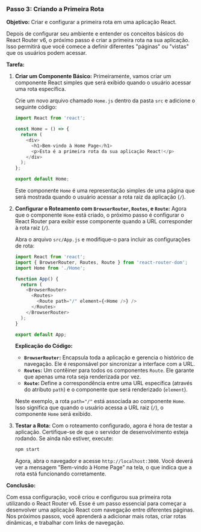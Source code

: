 ### **Passo 3: Criando a Primeira Rota**

**Objetivo:** Criar e configurar a primeira rota em uma aplicação React.

Depois de configurar seu ambiente e entender os conceitos básicos do React Router v6, o próximo passo é criar a primeira
rota na sua aplicação. Isso permitirá que você comece a definir diferentes "páginas" ou "vistas" que os usuários podem
acessar.

**Tarefa:**

1. **Criar um Componente Básico:**
   Primeiramente, vamos criar um componente React simples que será exibido quando o usuário acessar uma rota específica.

   Crie um novo arquivo chamado `Home.js` dentro da pasta `src` e adicione o seguinte código:

   ```javascript
   import React from 'react';

   const Home = () => {
     return (
       <div>
         <h1>Bem-vindo à Home Page</h1>
         <p>Esta é a primeira rota da sua aplicação React!</p>
       </div>
     );
   };

   export default Home;
   ```

   Este componente `Home` é uma representação simples de uma página que será mostrada quando o usuário acessar a rota
   raiz da aplicação (`/`).

2. **Configurar o Roteamento com `BrowserRouter`, `Routes`, e `Route`:**
   Agora que o componente `Home` está criado, o próximo passo é configurar o React Router para exibir esse componente
   quando a URL corresponder à rota raiz (`/`).

   Abra o arquivo `src/App.js` e modifique-o para incluir as configurações de rota:

   ```javascript
   import React from 'react';
   import { BrowserRouter, Routes, Route } from 'react-router-dom';
   import Home from './Home';

   function App() {
     return (
       <BrowserRouter>
         <Routes>
           <Route path="/" element={<Home />} />
         </Routes>
       </BrowserRouter>
     );
   }

   export default App;
   ```

   **Explicação do Código:**
    - **`BrowserRouter`:** Encapsula toda a aplicação e gerencia o histórico de navegação. Ele é responsável por
      sincronizar a interface com a URL.
    - **`Routes`:** Um contêiner para todos os componentes `Route`. Ele garante que apenas uma rota seja renderizada por
      vez.
    - **`Route`:** Define a correspondência entre uma URL específica (através do atributo `path`) e o componente que
      será renderizado (`element`).

   Neste exemplo, a rota `path="/"` está associada ao componente `Home`. Isso significa que quando o usuário acessa a
   URL raiz (`/`), o componente `Home` será exibido.

3. **Testar a Rota:**
   Com o roteamento configurado, agora é hora de testar a aplicação. Certifique-se de que o servidor de desenvolvimento
   esteja rodando. Se ainda não estiver, execute:

   ```bash
   npm start
   ```

   Agora, abra o navegador e acesse `http://localhost:3000`. Você deverá ver a mensagem "Bem-vindo à Home Page" na tela,
   o que indica que a rota está funcionando corretamente.

**Conclusão:**

Com essa configuração, você criou e configurou sua primeira rota utilizando o React Router v6. Esse é um passo essencial
para começar a desenvolver uma aplicação React com navegação entre diferentes páginas. Nos próximos passos, você
aprenderá a adicionar mais rotas, criar rotas dinâmicas, e trabalhar com links de navegação.